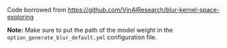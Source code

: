 Code borrowed from https://github.com/VinAIResearch/blur-kernel-space-exploring

**Note:**
Make sure to put the path of the model weight in the ``option_generate_blur_default.yml`` configuration file.